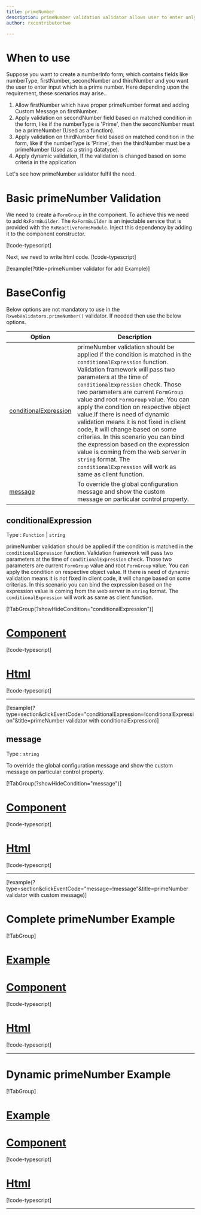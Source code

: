 ```yaml
---
title: primeNumber
description: primeNumber validation validator allows user to enter only the prime number.
author: rxcontributortwo

---
```

# When to use
Suppose you want to create a numberInfo form, which contains fields like numberType, firstNumber, secondNumber and thirdNumber and you want the user to enter input which is a prime number. Here depending upon the requirement, these scenarios may arise..
1. Allow firstNumber which have proper primeNumber format and adding Custom Message on firstNumber.
2. Apply validation on secondNumber field based on matched condition in the form, like if the numberType is 'Prime', then the secondNumber must be a primeNumber (Used as a function).
3. Apply validation on thirdNumber field based on matched condition in the form, like if the numberType is 'Prime', then the thirdNumber must be a primeNumber (Used as a string datatype).
4. Apply dynamic validation, If the validation is changed based on some criteria in the application

Let's see how primeNumber validator fulfil the need.

# Basic primeNumber Validation

We need to create a `FormGroup` in the component. To achieve this we need to add `RxFormBuilder`. The `RxFormBuilder` is an injectable service that is provided with the `RxReactiveFormsModule`. Inject this dependency by adding it to the component constructor.

[!code-typescript[](\assets\examples\reactive-form-validators\validators\primeNumber\add\prime-number-add.component.ts?type=section)]

Next, we need to write html code.
[!code-typescript[](\assets\examples\reactive-form-validators\validators\primeNumber\add\prime-number-add.component.html?type=section)]

[!example(?title=primeNumber validator for add Example)]
<app-primeNumber-add-validator></app-primeNumber-add-validator>

# BaseConfig
Below options are not mandatory to use in the `RxwebValidators.primeNumber()` validator. If needed then use the below options.

|Option | Description |
|--- | ---- |
|[conditionalExpression](#conditionalExpression) | primeNumber validation should be applied if the condition is matched in the `conditionalExpression` function. Validation framework will pass two parameters at the time of `conditionalExpression` check. Those two parameters are current `FormGroup` value and root `FormGroup` value. You can apply the condition on respective object value.If there is need of dynamic validation means it is not fixed in client code, it will change based on some criterias. In this scenario you can bind the expression based on the expression value is coming from the web server in `string` format. The `conditionalExpression` will work as same as client function. |
|[message](#message) | To override the global configuration message and show the custom message on particular control property. |

## conditionalExpression 
Type :  `Function`  |  `string` 

primeNumber validation should be applied if the condition is matched in the `conditionalExpression` function. Validation framework will pass two parameters at the time of `conditionalExpression` check. Those two parameters are current `FormGroup` value and root `FormGroup` value. You can apply the condition on respective object value.
If there is need of dynamic validation means it is not fixed in client code, it will change based on some criterias. In this scenario you can bind the expression based on the expression value is coming from the web server in `string` format. The `conditionalExpression` will work as same as client function.

[!TabGroup(?showHideCondition="conditionalExpression")]
# [Component](#tab\conditionalExpressionComponent)
[!code-typescript[](\assets\examples\reactive-form-validators\validators\primeNumber\conditionalExpression\prime-number-conditional-expressions.component.ts)]
# [Html](#tab\conditionalExpressionHtml)
[!code-typescript[](\assets\examples\reactive-form-validators\validators\primeNumber\conditionalExpression\prime-number-conditional-expressions.component.html)]
***

[!example(?type=section&clickEventCode="conditionalExpression=!conditionalExpression"&title=primeNumber validator with conditionalExpression)]
<app-primeNumber-conditionalExpression-validator></app-primeNumber-conditionalExpression-validator>

## message 
Type :  `string` 

To override the global configuration message and show the custom message on particular control property.

[!TabGroup(?showHideCondition="message")]
# [Component](#tab\messageComponent)
[!code-typescript[](\assets\examples\reactive-form-validators\validators\primeNumber\message\prime-number-message.component.ts)]
# [Html](#tab\messageHtml)
[!code-typescript[](\assets\examples\reactive-form-validators\validators\primeNumber\message\prime-number-message.component.html)]
***

[!example(?type=section&clickEventCode="message=!message"&title=primeNumber validator with custom message)]
<app-primeNumber-message-validator></app-primeNumber-message-validator>

# Complete primeNumber Example
[!TabGroup]
# [Example](#tab\completeexample)
<app-primeNumber-complete-validator></app-primeNumber-complete-validator>
# [Component](#tab\completecomponent)
[!code-typescript[](\assets\examples\reactive-form-validators\validators\primeNumber\complete\prime-number-complete.component.ts)]
# [Html](#tab\completehtml)
[!code-typescript[](\assets\examples\reactive-form-validators\validators\primeNumber\complete\prime-number-complete.component.html)]
***

# Dynamic primeNumber Example
[!TabGroup]
# [Example](#tab\dynamicexample)
<app-primeNumber-dynamic-validator></app-primeNumber-dynamic-validator>
# [Component](#tab\dynamiccomponent)
[!code-typescript[](\assets\examples\reactive-form-validators\validators\primeNumber\dynamic\prime-number-dynamic.component.ts)]
# [Html](#tab\dynamichtml)
[!code-typescript[](\assets\examples\reactive-form-validators\validators\primeNumber\dynamic\prime-number-dynamic.component.html)]
***
